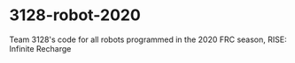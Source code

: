 # 3128-robot-2020
Team 3128's code for all robots programmed in the 2020 FRC season, RISE: Infinite Recharge
